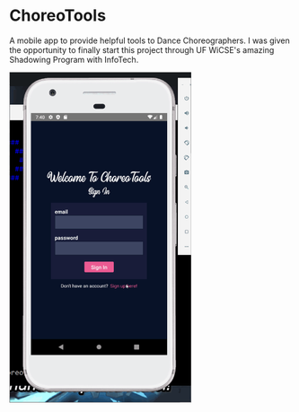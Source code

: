 # ChoreoTools
A mobile app to provide helpful tools to Dance Choreographers. I was given the opportunity to finally start this project through UF WiCSE's amazing Shadowing Program with InfoTech.

<img src="demo.gif" width="324">

